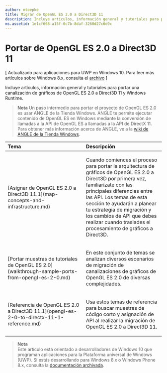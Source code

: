 ```yaml
---
author: mtoepke
title: Migrar de OpenGL ES 2.0 a Direct3D 11
description: Incluye artículos, información general y tutoriales para portar una canalización de gráficos de OpenGL ES 2.0 a Direct3D 11 y Windows Runtime.
ms.assetid: 1e1cf668-a15f-0c7b-8daf-3260d27c6d9c
---
```


# Portar de OpenGL ES 2.0 a Direct3D 11


\[ Actualizado para aplicaciones para UWP en Windows 10. Para leer más artículos sobre Windows 8.x, consulta el [archivo](http://go.microsoft.com/fwlink/p/?linkid=619132) \]

Incluye artículos, información general y tutoriales para portar una canalización de gráficos de OpenGL ES 2.0 a Direct3D 11 y Windows Runtime.

> **Nota** Un paso intermedio para portar el proyecto de OpenGL ES 2.0 es usar ANGLE de la Tienda Windows. ANGLE te permite ejecutar contenido de OpenGL ES en Windows mediante la conversión de llamadas a la API de OpenGL ES a llamadas a la API de DirectX 11. Para obtener más información acerca de ANGLE, ve a la [wiki de ANGLE de la Tienda Windows](http://go.microsoft.com/fwlink/p/?linkid=618387).

 

<table>
<colgroup>
<col width="50%" />
<col width="50%" />
</colgroup>
<thead>
<tr class="header">
<th align="left">Tema</th>
<th align="left">Descripción</th>
</tr>
</thead>
<tbody>
<tr class="odd">
<td align="left"><p>[Asignar de OpenGL ES 2.0 a Direct3D 11.1](map-concepts-and-infrastructure.md)</p></td>
<td align="left"><p>Cuando comiences el proceso para portar la arquitectura de gráficos de OpenGL ES 2.0 a Direct3D por primera vez, familiarízate con las principales diferencias entre las API. Los temas de esta sección te ayudarán a planear tu estrategia de migración y los cambios de API que debes realizar cuando traslades el procesamiento de gráficos a Direct3D.</p></td>
</tr>
<tr class="even">
<td align="left"><p>[Portar muestras de tutoriales de OpenGL ES 2.0](walkthrough-sample-ports-from-opengl-es-2-0.md)</p></td>
<td align="left"><p>En este conjunto de temas se analizan diversos escenarios de migración de canalizaciones de gráficos de OpenGL ES 2.0 de diversas complejidades.</p></td>
</tr>
<tr class="odd">
<td align="left"><p>[Referencia de OpenGL ES 2.0 a Direct3D 11.1](opengl-es-2-0-to-directx-11-1-reference.md)</p></td>
<td align="left"><p>Usa estos temas de referencia para buscar muestras de código corto y asignación de API al realizar la migración de OpenGL ES 2.0 a Direct3D 11.</p></td>
</tr>
</tbody>
</table>

 

> **Nota**  
Este artículo está orientado a desarrolladores de Windows 10 que programan aplicaciones para la Plataforma universal de Windows (UWP). Si estás desarrollando para Windows 8.x o Windows Phone 8.x, consulta la [documentación archivada](http://go.microsoft.com/fwlink/p/?linkid=619132).

 

 

 






<!--HONumber=May16_HO2-->



